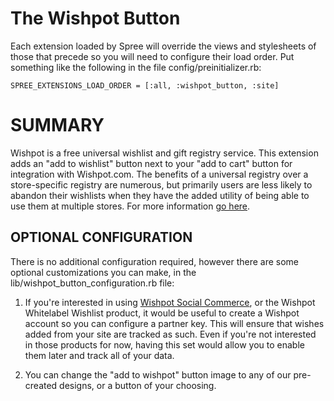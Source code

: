 The Wishpot Button
======

Each extension loaded by Spree will override the views and stylesheets of those that precede so you will need to configure their load order. Put something like the following in the file config/preinitializer.rb:

    SPREE_EXTENSIONS_LOAD_ORDER = [:all, :wishpot_button, :site]

SUMMARY
=======

Wishpot is a free universal wishlist and gift registry service. This extension adds an "add to wishlist" button next to your "add to cart" button for integration with Wishpot.com.  The benefits of a universal registry over a store-specific registry are numerous, but primarily users are less likely to abandon their wishlists when they have the added utility of being able to use them at multiple stores. For more information [go here](bit.ly/addtowishpotbutton).


OPTIONAL CONFIGURATION
--------

There is no additional configuration required, however there are some optional customizations you can make, in the lib/wishpot_button_configuration.rb file:

1) If you're interested in using [Wishpot Social Commerce](http://www.wishpot.com/social-commerce), or the Wishpot Whitelabel Wishlist product, it would be useful to create a Wishpot account so you can configure a partner key.  This will ensure that wishes added from your site are tracked as such.  Even if you're not interested in those products for now, having this set would allow you to enable them later and track all of your data.

2) You can change the "add to wishpot" button image to any of our pre-created designs, or a button of your choosing. 


